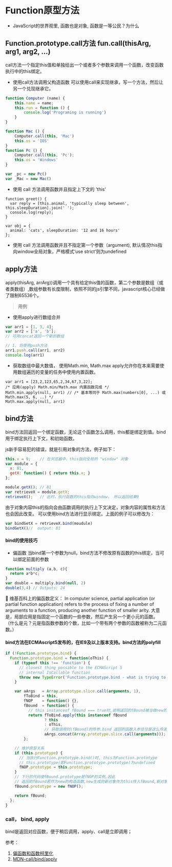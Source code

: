 # Function原型方法

- JavaScript的世界观里, 函数也是对象, 函数是一等公民？为什么

## Function.prototype.call方法 fun.call(thisArg, arg1, arg2, ...)
call方法一个指定this值和单独给出一个或者多个参数来调用一个函数，改变函数执行中的this绑定。


- 使用call方法调用父构造函数
可以使用call来实现继承，写一个方法，然后让另一个兑现继承它。

```js
function Computer (name) {
    this.name = name;
    this.run = function () {
        console.log('Programing is running')
    }
}

function Mac () { 
    Computer.call(this, 'Mac')
    this.os = 'IOS'
}
function Pc () {
    Computer.call(this, 'Pc');
    this.os = 'Windows'
}

var _pc = new Pc()
var _Mac = new Mac()
```
- 使用 call 方法调用函数并且指定上下文的 'this'
```
function greet() {
  var reply = [this.animal, 'typically sleep between', this.sleepDuration].join(' ');
  console.log(reply);
}

var obj = {
  animal: 'cats', sleepDuration: '12 and 16 hours'
};
```
- 使用 call 方法调用函数并且不指定第一个参数（argument), 默认情况this指向window全局对象，严格模式‘use strict’则为undefined



## apply方法

apply(thisArg, arrArg))调用一个具有给定this值的函数，第二个参数是数组（或者类数组）,数组参数有长度限制，依照不同的js引擎不同，javascript核心已经做了限制65536个。


> 用例

- 使用apply进行数组合并
```js
var arr1 = [1, 3, 4];
var arr2 = ['a', 'b'];
// 可用concat返回一个新的数组

// 1. 将使用push方法
arr1.push.call(arr1, arr2)
console.log(arr1)
```
- 获取数组中最大数值， 使用Math.min, Math.max
apply允许你在本来需要使用数组遍历的变量的任务中使用内置函数。
```
var arr1 = [23,2,123,65,2,34,67,3,22];
/* 应用(apply) Math.min/Math.max 内置函数完成 */
Math.min.apply(null, arr1) // /* 基本等同于 Math.max(numbers[0], ...) 或 Math.max(5, 6, ..) */
Math.max.apply(null, arr1)
```

## bind方法

bind方法回返回一个绑定函数，无论这个函数怎么调用，this都是绑定到值。bind用于绑定执行上下文，和初始函数。

js新手容易犯的错误，就是引用对象的方法，例子如下：

```js
this.x = 9;    // 在浏览器中，this指向全局的 "window" 对象
var module = {
  x: 81,
  getX: function() { return this.x; }
};

module.getX(); // 81
var retrieveX = module.getX;
retrieveX();   // 此时，执行函数的this指向window， 所以返回结果9
```
由于对象内容this的指向会由函数调用的执行上下文决定，对象内容的属性和方法也会因此改变。
可以使用bind方法进行显示绑定。上面的例子可以修改为：

```js
var bindGetX = retrieveX.bind(moudule)
bindGetX()//  output: 81
```



#### bind的使用技巧

- 偏函数
当bind第一个参数为null，bind方法不修改原有函数的this绑定，当可以绑定前面的参数
```js
function multiply (a,b, c){
  return a*b*c;
}
var double = multiply.bind(null, 2)
double(3,4) // Outputs: 24
```

维基百科上的偏函数定义： 
In computer science, partial application (or partial function application) 
refers to the process of fixing a number of arguments to a function, 
producing another function of smaller arity.
大意是，局部应用是指固定一个函数的一些参数，然后产生另一个更小元的函数。
（什么是元？元是指函数参数的个数，比如一个带有两个参数的函数被称为二元函数。）


#### bind方法在ECMAscript5发布的，在IE9及以上版本支持。bind方法的polyfill

```js
if (!Function.prototype.bind) {
  Function.prototype.bind = function(oThis) {
    if (typeof this !== 'function') {
      // closest thing possible to the ECMAScript 5
      // internal IsCallable function
      throw new TypeError('Function.prototype.bind - what is trying to be bound is not callable');
    }

    var aArgs   = Array.prototype.slice.call(arguments, 1),
        fToBind = this,
        fNOP    = function() {},
        fBound  = function() {
          // this instanceof fBound === true时,说明返回的fBound被当做new的构造函数调用
          return fToBind.apply(this instanceof fBound
                 ? this
                 : oThis,
                 // 获取调用时(fBound)的传参.bind 返回的函数入参往往是这么传递的
                 aArgs.concat(Array.prototype.slice.call(arguments)));
        };

    // 维护原型关系
    if (this.prototype) {
      // 当执行Function.prototype.bind()时, this为Function.prototype 
      // this.prototype(即Function.prototype.prototype)为undefined
      fNOP.prototype = this.prototype; 
    }
    // 下行的代码使fBound.prototype是fNOP的实例,因此
    // 返回的fBound若作为new的构造函数,new生成的新对象作为this传入fBound,新对象的__proto__就是fNOP的实例
    fBound.prototype = new fNOP();

    return fBound;
  };
}
```



### call， bind, apply
bind是返回对应函数，便于稍后调用，apply、call是立即调用；




参考：

1. [偏函数和函数柯里化](https://www.cnblogs.com/goloving/p/8542817.html)
2. [MDN-call/bind/apply](https://developer.mozilla.org/zh-CN/docs/Web/JavaScript/Reference/Global_Objects/Function/bind)
